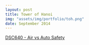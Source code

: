 ```yaml
---
layout: post
title: Tower of Hanoi
img: "assets/img/portfolio/toh.png"
date: September 2014
---
```



[DSC640 - Air vs Auto Safety](https://github.com/knmoses/DSC640-Air-vs-Auto-Safety)
